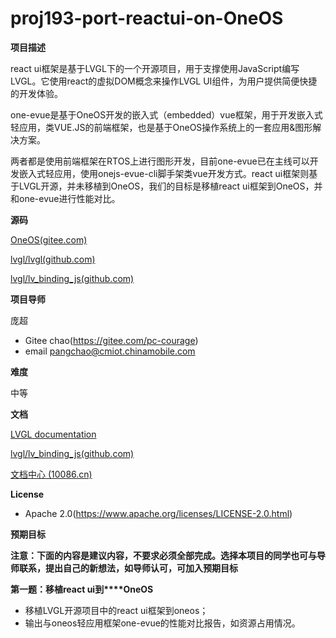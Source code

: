 # proj193-port-reactui-on-OneOS

**项目描述**

react ui框架是基于LVGL下的一个开源项目，用于支撑使用JavaScript编写LVGL。它使用react的虚拟DOM概念来操作LVGL UI组件，为用户提供简便快捷的开发体验。

one-evue是基于OneOS开发的嵌入式（embedded）vue框架，用于开发嵌入式轻应用，类VUE.JS的前端框架，也是基于OneOS操作系统上的一套应用&图形解决方案。

两者都是使用前端框架在RTOS上进行图形开发，目前one-evue已在主线可以开发嵌入式轻应用，使用onejs-evue-cli脚手架类vue开发方式。react ui框架则基于LVGL开源，并未移植到OneOS，我们的目标是移植react ui框架到OneOS，并和one-evue进行性能对比。

**源码**

[OneOS(gitee.com)](https://gitee.com/cmcc-oneos/OneOS)

[lvgl/lvgl(github.com)](https://github.com/lvgl/lvgl)

[lvgl/lv_binding_js(github.com)](https://github.com/lvgl/lv_binding_js)

**项目导师**

庞超

- Gitee chao(https://gitee.com/pc-courage)
- email pangchao@cmiot.chinamobile.com

**难度**

中等

**文档**

[LVGL documentation](https://docs.lvgl.io/8.2/)

[lvgl/lv_binding_js(github.com)](https://github.com/lvgl/lv_binding_js)

[文档中心 (10086.cn)](https://os.iot.10086.cn/v2/doc/homePage)

**License**

- Apache 2.0(https://www.apache.org/licenses/LICENSE-2.0.html)

**预期目标**

**注意：下面的内容是建议内容，不要求必须全部完成。选择本项目的同学也可与导师联系，提出自己的新想法，如导师认可，可加入预期目标**

**第一题：移植****react ui****到****OneOS**

- 移植LVGL开源项目中的react ui框架到oneos；
- 输出与oneos轻应用框架one-evue的性能对比报告，如资源占用情况。

